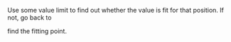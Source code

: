 Use some value limit to find out whether the value is fit for that position. If not, go back to 

find the fitting point.